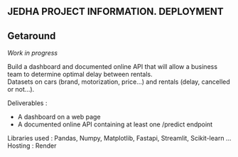 ## JEDHA PROJECT INFORMATION. DEPLOYMENT

## Getaround

*Work in progress*

Build a dashboard and documented online API that will allow a business team to determine optimal delay between rentals.<br>
Datasets on cars (brand, motorization, price...) and rentals (delay, cancelled or not...).
<br>


Deliverables :
- A dashboard on a web page
- A documented online API containing at least one /predict endpoint

Libraries used :
Pandas, Numpy, Matplotlib, Fastapi, Streamlit, Scikit-learn ...<br>
Hosting : 
Render